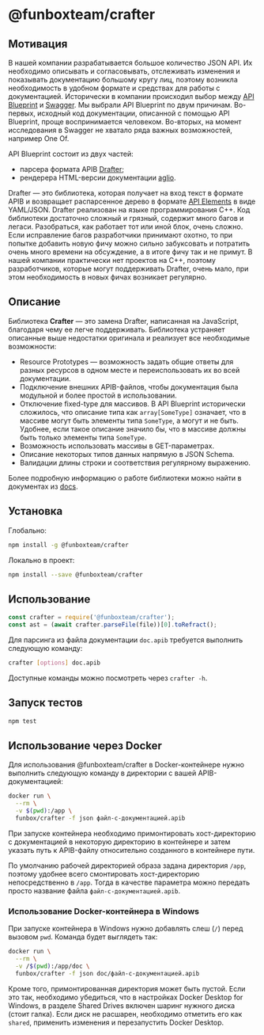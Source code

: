 # @funboxteam/crafter

## Мотивация

В нашей компании разрабатывается большое количество JSON API. Их необходимо
описывать и согласовывать, отслеживать изменения и показывать документацию
большому кругу лиц, поэтому возникла необходимость в удобном формате и средствах для
работы с документацией. Исторически в компании происходил выбор между
[API Blueprint](https://apiblueprint.org/) и [Swagger](https://swagger.io/). Мы
выбрали API Blueprint по двум причинам. Во-первых, исходный код документации,
описанной с помощью API Blueprint, проще воспринимается человеком. Во-вторых, на
момент исследования в Swagger не хватало ряда важных возможностей, например One
Of.

API Blueprint состоит из двух частей:

- парсера формата APIB [Drafter](https://github.com/apiaryio/drafter);
- рендерера HTML-версии документации
  [aglio](https://github.com/danielgtaylor/aglio).

Drafter — это библиотека, которая получает на вход текст в формате APIB и
возвращает распарсенное дерево в формате
[API Elements](http://api-elements.readthedocs.io/en/latest/) в виде YAML/JSON.
Drafter реализован на языке программирования C++. Код библиотеки достаточно
сложный и грязный, содержит много багов и легаси. Разобраться, как работает тот
или иной блок, очень сложно. Если исправление багов разработчики принимают
охотно, то при попытке добавить новую фичу можно сильно забуксовать и потратить
очень много времени на обсуждение, а в итоге фичу так и не примут. В нашей
компании практически нет проектов на C++, поэтому разработчиков, которые могут
поддерживать Drafter, очень мало, при этом необходимость в новых фичах возникает
регулярно.

## Описание

Библиотека **Crafter** — это замена Drafter, написанная на JavaScript, благодаря
чему ее легче поддерживать. Библиотека устраняет описанные выше недостатки
оригинала и реализует все необходимые возможности:

- Resource Prototypes — возможность задать общие ответы для разных ресурсов в
  одном месте и переиспользовать их во всей документации.
- Подключение внешних APIB-файлов, чтобы документация была модульной и более
  простой в использовании.
- Отключение fixed-type для массивов. В API Blueprint исторически сложилось, что
  описание типа как `array[SomeType]` означает, что в массиве могут быть
  элементы типа `SomeType`, а могут и не быть. Удобнее, если такое описание
  значило бы, что в массиве должны быть только элементы типа `SomeType`.
- Возможность использовать массивы в GET-параметрах.
- Описание некоторых типов данных напрямую в JSON Schema.
- Валидации длины строки и соответствия регулярному выражению.

Более подробную информацию о работе библиотеки можно найти в документах из
[docs](docs).

## Установка

Глобально:

```bash
npm install -g @funboxteam/crafter
```

Локально в проект:

```bash
npm install --save @funboxteam/crafter
```

## Использование

```javascript
const crafter = require('@funboxteam/crafter');
const ast = (await crafter.parseFile(file))[0].toRefract();
```

Для парсинга из файла документации `doc.apib` требуется выполнить следующую
команду:

```bash
crafter [options] doc.apib
```

Доступные команды можно посмотреть через `crafter -h`.

## Запуск тестов

```bash
npm test
```

## Использование через Docker

Для использования @funboxteam/crafter в Docker-контейнере нужно выполнить следующую
команду в директории с вашей APIB-документацией:

```bash
docker run \
  --rm \
  -v $(pwd):/app \
  funbox/crafter -f json файл-с-документацией.apib
```

При запуске контейнера необходимо примонтировать хост-директорию с документацией
в некоторую директорию в контейнере и затем указать путь к APIB-файлу
относительно созданного в контейнере пути.

По умолчанию рабочей директорией образа задана директория `/app`, поэтому
удобнее всего смонтировать хост-директорию непосредственно в `/app`. Тогда в
качестве параметра можно передать просто название файла
`файл-с-документацией.apib`.

### Использование Docker-контейнера в Windows

При запуске контейнера в Windows нужно добавлять слеш (`/`) перед вызовом `pwd`.
Команда будет выглядеть так:

```bash
docker run \
  --rm \
  -v /$(pwd):/app/doc \
  funbox/crafter -f json doc/файл-с-документацией.apib
```

Кроме того, примонтированная директория может быть пустой. Если это так,
необходимо убедиться, что в настройках Docker Desktop for Windows, в разделе
Shared Drives включен шаринг нужного диска (стоит галка). Если диск не расшарен,
необходимо отметить его как `shared`, применить изменения и перезапустить Docker
Desktop.

